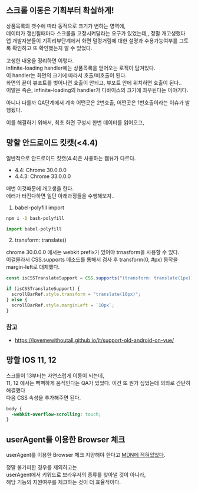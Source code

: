 ## 스크롤 이동은 기획부터 확실하게!

상품목록의 갯수에 따라 동적으로 크기가 변하는 영역에,\
데이터가 갱신될때마다 스크롤을 고정시켜달라는 요구가 있었는데,, 정말 개고생했다\
앱 개발자분들이 기획리뷰단계에서 화면 덜컹거림에 대한 설명과 수용가능여부를 그토록 확인하고 또 확인했는지 알 수 있었다.

고생한 내용을 정리하면 이렇다.\
infinite-loading handler에는 상품목록을 얻어오는 로직이 담겨있다.\
이 handler는 화면의 크기에 따라서 호출/비호출이 된다.\
화면의 끝이 뷰포트를 벗어나면 호출이 안되고, 뷰포트 안에 위치하면 호출이 된다..\
이말은 즉슨, infinite-loading의 handler가 디바이스의 크기에 좌우된다는 이야기다.

아니나 다를까 QA단계에서 계속 어떤곳은 2번호출, 어떤곳은 1번호출이라는 이슈가 발행됬다.

이를 해결하기 위해서,
최초 화면 구성시 한번 데이터를 읽어오고,

## 망할 안드로이드 킷캣(<4.4)

일반적으로 안드로이드 킷캣(4.4)은 사용하는 웹뷰가 다르다.

- 4.4: Chrome 30.0.0.0
- 4.4.3: Chrome 33.0.0.0

매번 이것때문에 개고생을 한다.\
에러가 터진다하면 일단 아래과정들을 수행해보자..

1. babel-polyfill import

```bash
npm i -D bash-polyfill
```

```js
import babel-polyfill
```

2. transform: translate()

chrome 30.0.0.0 에서는 webkit prefix가 있어야 trnasform을 사용할 수 있다.\
이걸몰라서 CSS.supports 메소드를 통해서 검사 후 transform(0, #px) 동작을 margin-left로 대체했다.

```js
const isCSSTranslateSupport = CSS.supports("(transform: translate(1px))");

if (isCSSTranslateSupport) {
  scrollBarRef.style.transform = "translate(10px)";
} else {
  scrollBarRef.style.marginLeft = `10px`;
}
```

### 참고

- https://lovemewithoutall.github.io/it/support-old-android-on-vue/

## 망할 IOS 11, 12

스크롤이 13부터는 자연스럽게 이동이 되는데,\
11, 12 에서는 뻑뻑하게 움직인다는 QA가 있었다. 이건 또 뭔가 싶었는데 의외로 간단히 해결했다\
다음 CSS 속성을 추가해주면 된다.

```CSS
body {
  -webkit-overflow-scrolling: touch;
}
```

## userAgent를 이용한 Browser 체크

userAgent를 이용한 Browser 체크 지양해야 한다고 [MDN에 적혀있었다](https://developer.mozilla.org/ko/docs/Web/HTTP/User_agent%EB%A5%BC_%EC%9D%B4%EC%9A%A9%ED%95%9C_%EB%B8%8C%EB%9D%BC%EC%9A%B0%EC%A0%80_%EA%B0%90%EC%A7%80).

정말 불가피한 경우를 제외하고는\
userAgent에서 키워드로 브라우저의 종류를 찾아낼 것이 아니라,\
해당 기능의 지원여부를 체크하는 것이 더 효율적이다.

